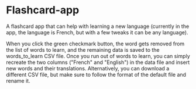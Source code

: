 # Flashcard-app
A flashcard app that can help with learning a new language (currently in the app, the language is French, but with a few tweaks it can be any language).

When you click the green checkmark button, the word gets removed from the list of words to learn, and the remaining data is saved to the words_to_learn CSV file. Once you run out of words to learn, you can simply recreate the two columns ("French" and "English") in the data file and insert new words and their translations. Alternatively, you can download a different CSV file, but make sure to follow the format of the default file and rename it.

